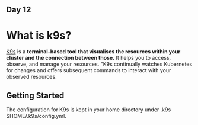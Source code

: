 ## Day 12

# What is k9s?
[K9s](https://k9scli.io/) is a **terminal-based tool that visualises the resources within your cluster and the connection between those.** It helps you to access, observe, and manage your resources. "K9s continually watches Kubernetes for changes and offers subsequent commands to interact with your observed resources.


## Getting Started

The configuration for K9s is kept in your home directory under .k9s $HOME/.k9s/config.yml.